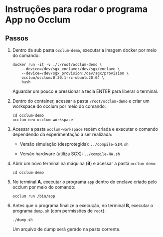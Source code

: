 # Instruções para rodar o programa App no Occlum

## Passos

1. Dentro da sub pasta ``occlum-demo``, executar a imagem docker por meio do comando:

    ```
    docker run -it -v ./:/root/occlum-demo \
        --device=/dev/sgx_enclave:/dev/sgx/enclave \
        --device=/dev/sgx_provision:/dev/sgx/provision \
        occlum/occlum:0.30.1-rc-ubuntu20.04 \
        bash
    ```

    Aguardar um pouco e pressionar a tecla ENTER para liberar o terminal.


2. Dentro do container, acessar a pasta ``/root/occlum-demo`` e criar um workspace do occlum por meio do comando:

    ```
    cd occlum-demo
    occlum new occlum-workspace
    ```

3. Acessar a pasta ``occlum-workspace`` recém criada e executar o comando dependendo da experimentação a ser realizada:

    - Versão simulação (desprotegida):
    ``../compile-SIM.sh``

    - Versão hardware (utiliza SGX):
    ``../compile-HW.sh``

4. Abrir um novo terminal na máquina (**B**) e acessar a pasta ``occlum-demo``:

    ``cd occlum-demo``


5. No terminal **A**, executar o programa ``app`` dentro do enclave criado pelo occlum por meio do comando:

    ``occlum run /bin/app``

6. Antes que o programa finalize a execução, no terminal **B**, executar o programa ``dump.sh`` (com permissões de ``root``):

    ``./dump.sh``

    Um arquivo de dump será gerado na pasta corrente.


